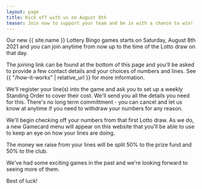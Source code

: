 ```yaml
---
layout: page
title: Kick off with us on August 8th
teaser: Join now to support your team and be in with a chance to win!
---
```


Our new {{ site.name }} Lottery Bingo games starts on Saturday, August 8th 2021 and you can join anytime from now up to the time of the Lotto draw on that day.

The joining link can be found at the bottom of this page and you'll be asked to provide a few contact details and your choices of numbers and lines. See {{ "/how-it-works" | relative_url }} for more information.

We'll register your line(s) into the game and ask you to set up a weekly Standing Order to cover their cost. We'll send you all the details you need for this. There's no long term committment - you can cancel and let us know at anytime if you need to withdraw your numbers for any reason.

We'll begin checking off your numbers from that first Lotto draw. As we do, a new Gamecard menu will appear on this website that you'll be able to use to keep an eye on how your lines are doing.

The money we raise from your lines will be split 50% to the prize fund and 50% to the club.

We've had some exciting games in the past and we're looking forward to seeing more of them.

Best of luck!